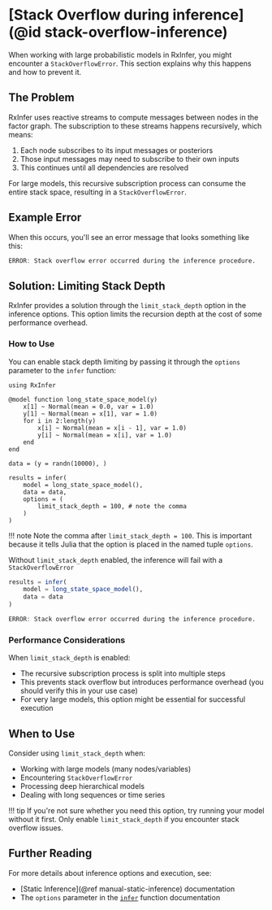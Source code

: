 # [Stack Overflow during inference](@id stack-overflow-inference)

When working with large probabilistic models in RxInfer, you might encounter a `StackOverflowError`. This section explains why this happens and how to prevent it.

## The Problem

RxInfer uses reactive streams to compute messages between nodes in the factor graph. The subscription to these streams happens recursively, which means:

1. Each node subscribes to its input messages or posteriors
2. Those input messages may need to subscribe to their own inputs
3. This continues until all dependencies are resolved

For large models, this recursive subscription process can consume the entire stack space, resulting in a `StackOverflowError`.

## Example Error

When this occurs, you'll see an error message that looks something like this:

```julia
ERROR: Stack overflow error occurred during the inference procedure. 
```

## Solution: Limiting Stack Depth

RxInfer provides a solution through the `limit_stack_depth` option in the inference options. This option limits the recursion depth at the cost of some performance overhead.

### How to Use

You can enable stack depth limiting by passing it through the `options` parameter to the `infer` function:

```@example stack-overflow-inference
using RxInfer

@model function long_state_space_model(y)
    x[1] ~ Normal(mean = 0.0, var = 1.0)
    y[1] ~ Normal(mean = x[1], var = 1.0)
    for i in 2:length(y)
        x[i] ~ Normal(mean = x[i - 1], var = 1.0)
        y[i] ~ Normal(mean = x[i], var = 1.0)
    end
end

data = (y = randn(10000), )

results = infer(
    model = long_state_space_model(),
    data = data,
    options = (
        limit_stack_depth = 100, # note the comma
    )
)
```

!!! note
    Note the comma after `limit_stack_depth = 100`. This is important because it tells Julia that the option is placed in the named tuple `options`.

Without `limit_stack_depth` enabled, the inference will fail with a `StackOverflowError`

```julia
results = infer(
    model = long_state_space_model(),
    data = data
)
```

```julia
ERROR: Stack overflow error occurred during the inference procedure. 
```

### Performance Considerations

When `limit_stack_depth` is enabled:
- The recursive subscription process is split into multiple steps
- This prevents stack overflow but introduces performance overhead (you should verify this in your use case)
- For very large models, this option might be essential for successful execution

## When to Use

Consider using `limit_stack_depth` when:
- Working with large models (many nodes/variables)
- Encountering `StackOverflowError`
- Processing deep hierarchical models
- Dealing with long sequences or time series

!!! tip
    If you're not sure whether you need this option, try running your model without it first. Only enable `limit_stack_depth` if you encounter stack overflow issues.

## Further Reading

For more details about inference options and execution, see:
- [Static Inference](@ref manual-static-inference) documentation
- The `options` parameter in the [`infer`](@ref) function documentation
